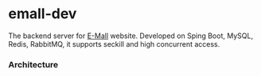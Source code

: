 # emall-dev
The backend server for [E-Mall](https://github.com/Super262/e-mall) website. Developed on Sping Boot, MySQL, Redis, RabbitMQ, it supports seckill and high concurrent access.

### Architecture
[](https://github.com/Super262/emall-dev/blob/master/screenshots/Picture08.png)
